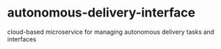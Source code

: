 # autonomous-delivery-interface
 cloud-based microservice for managing autonomous delivery tasks and interfaces

